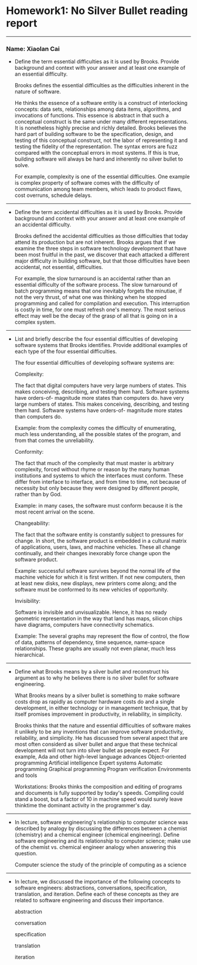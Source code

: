 # Homework1: No Silver Bullet reading report
***
### Name: Xiaolan Cai



- Define the term essential difficulties as it is used by Brooks. Provide background and context with your answer and at least one example of an essential difficulty.

    Brooks defines the essential difficulties as the difficulties inherent in the nature of software. 
    
    He thinks the essence of a software entity is a construct of interlocking concepts: data sets, relationships among data items, algorithms, and invocations of functions. This essence is abstract in that such a conceptual construct is the same under many different representations. It is nonetheless highly precise and richly detailed. Brooks believes the hard part of building software to be the specification, design, and testing of this conceptual construct, not the labor of representing it and testing the fidelity of the representation. The syntax errors are fuzz compared with the conceptual errors in most systems. If this is true, building software will always be hard and inherently no silver bullet to solve. 
    
    For example,  complexity is one of the essential difficulties. One example is complex property of software comes with the difficulty of communication among team members, which leads to product flaws, cost overruns, schedule delays.

***

- Define the term accidental difficulties as it is used by Brooks. Provide background and context with your answer and at least one example of an accidental difficulty. 

    Brooks defined the accidental difficulties as those difficulties that today attend its production but are not inherent.  Brooks argues that if we examine the three steps in software technology development that have been most fruitful in the past, we discover that each attacked a different major difficulty in building software, but that those difficulties have been accidental, not essential, difficulties.
    
    For example, the slow turnaround is an accidental rather than an essential difficulty of the software process. The slow turnaround of batch programming means that one inevitably forgets the minutiae, if not the very thrust, of what one was thinking when he stopped programming and called for compilation and execution. This interruption is costly in time, for one must refresh one's memory. The most serious effect may well be the decay of the grasp of all that is going on in a complex system. 

***
- List and briefly describe the four essential difficulties of developing software systems that Brooks identifies. Provide additional examples of each type of the four essential difficulties.

    The four essential difficulties of developing software systems are:
    
    Complexity:
    
    The fact that digital computers have very large numbers of states. This makes conceiving, describing, and testing them hard. Software systems have orders-of- magnitude more states than computers do. have very large numbers of states. This makes conceiving, describing, and testing them hard. Software systems have orders-of- magnitude more states than computers do.
    
    Example: from the complexity comes the difficulty of enumerating, much less understanding, all the possible states of the program, and from that comes the unreliability.
    
    Conformity:
    
    The fact that much of the complexity that must master is arbitrary complexity, forced without rhyme or reason by the many human institutions and systems to which the interfaces must conform. These differ from interface to interface, and from time to time, not because of necessity but only because they were designed by different people, rather than by God.
    
    Example: in many cases, the software must conform because it is the most recent arrival on the scene.
    
    Changeability:
    
    The fact that the software entity is constantly subject to pressures for change. In short, the software product is embedded in a cultural matrix of applications, users, laws, and machine vehicles. These all change continually, and their changes inexorably force change upon the software product.
    
    Example: successful software survives beyond the normal life of the machine vehicle for which it is first written. If not new computers, then at least new disks, new displays, new printers come along; and the software must be conformed to its new vehicles of opportunity.

    
    Invisibility:
    
    Software is invisible and unvisualizable. Hence, it has no ready geometric representation in the way that land has maps, silicon chips have diagrams, computers have connectivity schematics.
    
    Example: The several graphs may represent the flow of control, the flow of data, patterns of dependency, time sequence, name-space relationships. These graphs are usually not even planar, much less hierarchical.


***
- Define what Brooks means by a silver bullet and reconstruct his argument as to why he believes there is no silver bullet for software engineering.

    What Brooks means by a silver bullet is something to make software costs drop as rapidly as computer hardware costs do and a single development, in either technology or in management technique, that by itself promises improvement in productivity, in reliability, in simplicity.
    
   Brooks thinks that the nature and essential difficulties of software makes it unlikely to be any inventions that can improve  software productivity, reliability, and simplicity. He has discussed from several aspect that are most often considerd as silver bullet and argue that these technical development will not turn into silver bullet as people expect. For example, Ada and other high-level language advances
   Object-oriented programming
   Artificial intelligence
   Expert systems
   Automatic programming
   Graphical programming
   Program verification
   Environments and tools
   
   Workstations: Brooks thinks the composition and editing of programs and documents is fully supported by today's speeds. Compiling could stand a boost, but a factor of 10 in machine speed would surely leave thinktime the dominant activity in the programmer's day.
          
***
- In lecture, software engineering's relationship to computer science was described by analogy by discussing the differences between a chemist (chemistry) and a chemical engineer (chemical engineering). Define software engineering and its relationship to computer science; make use of the chemist vs. chemical engineer analogy when answering this question.

    Computer science the study of the principle of computing as a science 

***
- In lecture, we discussed the importance of the following concepts to software engineers: abstractions, conversations, specification, translation, and iteration. Define each of these concepts as they are related to software engineering and discuss their importance.

    abstraction
    
    conversation
    
    specification
    
    translation
    
    iteration
    
    

    


